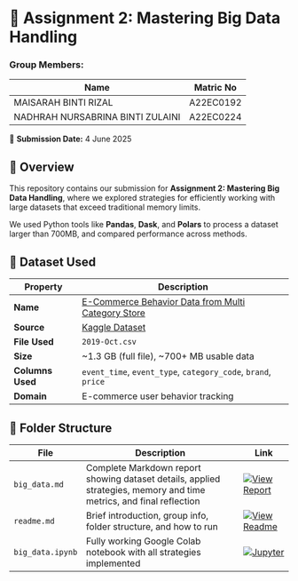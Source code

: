 # 📘 Assignment 2: Mastering Big Data Handling  
### Group Members:
| Name              | Matric No       |
|-------------------|-----------------|
| MAISARAH BINTI RIZAL   | A22EC0192      |
| NADHRAH NURSABRINA BINTI ZULAINI  | A22EC0224    |

📅 **Submission Date:** 4 June 2025  



## 📌 Overview

This repository contains our submission for **Assignment 2: Mastering Big Data Handling**, where we explored strategies for efficiently working with large datasets that exceed traditional memory limits.

We used Python tools like **Pandas**, **Dask**, and **Polars** to process a dataset larger than 700MB, and compared performance across methods.



## 🧾 Dataset Used

| Property | Description |
|---------|-------------|
| **Name** | [E-Commerce Behavior Data from Multi Category Store](https://www.kaggle.com/datasets/mkechinov/ecommerce-behavior-data-from-multi-category-store) |
| **Source** | [Kaggle Dataset](https://www.kaggle.com/datasets/mkechinov/ecommerce-behavior-data-from-multi-category-store)  |
| **File Used** | `2019-Oct.csv` |
| **Size** | ~1.3 GB (full file), ~700+ MB usable data |
| **Columns Used** | `event_time`, `event_type`, `category_code`, `brand`, `price` |
| **Domain** | E-commerce user behavior tracking |



## 📁 Folder Structure
| File           | Description | Link                          |
|----------------|-------------|-------------------------------|
| `big_data.md`  | Complete Markdown report showing dataset details, applied strategies, memory and time metrics, and final reflection | [![View Report](https://img.shields.io/badge/View-Readme-brightgreen?logo=markdown&logoColor=white)]() |
| `readme.md`    | Brief introduction, group info, folder structure, and how to run | [![View Readme](https://img.shields.io/badge/View-Readme-brightgreen?logo=markdown&logoColor=white)]() |
| `big_data.ipynb` | Fully working Google Colab notebook with all strategies implemented | [![Jupyter](https://img.shields.io/badge/Open-Jupyter-F37626?logo=jupyter&logoColor=white)]() |

